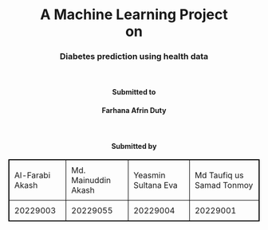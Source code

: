 <div align="center">
  <h1>A Machine Learning Project <br>on</h1>
  <h3>Diabetes prediction using health data</h3>
  <br>
  <h4><b>Submitted to</b></h4>
  <h4>Farhana Afrin Duty</h4>
  <br>
  <h4><b>Submitted by</b></h4>
  <div style="text-align: center;">
    <table style="border: 1px solid black; border-collapse: collapse; margin: 0 auto;">
      <tr>
        <td style="border: 1px solid black; padding: 10px;">Al-Farabi Akash</td>
        <td style="border: 1px solid black; padding: 10px;">Md. Mainuddin Akash</td>
        <td style="border: 1px solid black; padding: 10px;">Yeasmin Sultana Eva</td>
        <td style="border: 1px solid black; padding: 10px;">Md Taufiq us Samad Tonmoy</td>
      </tr>
      <tr>
        <td style="border: 1px solid black; padding: 10px;">20229003</td>
        <td style="border: 1px solid black; padding: 10px;">20229055</td>
        <td style="border: 1px solid black; padding: 10px;">20229004</td>
        <td style="border: 1px solid black; padding: 10px;">20229001</td>
      </tr>
    </table>
  </div>
  <br><br><br>
</div>
